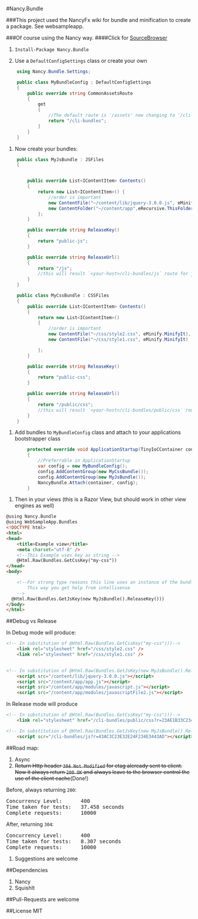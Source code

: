 #Nancy.Bundle

###This project used the NancyFx wiki for bundle and minification to create a package. See websampleapp. 


 ###Of course using the Nancy way.
####Click for [SourceBrowser](http://sourcebrowser.io/Browse/leonibr/Nancy.Bundle.git/)



1. `Install-Package Nancy.Bundle`

1. Use a `DefaultConfigSettings` class or create your own
```c#
	using Nancy.Bundle.Settings;

	public class MyBundleConfig : DefaultConfigSettings
	{
		public override string CommonAssetsRoute
		{
			get
			{
				//The default route is '/assets' now changing to '/cli-bundles'
				return "/cli-bundles";
			}
		}
	}
```
1. Now create your bundles:
```c#
	public class MyJsBundle : JSFiles
	{


		public override List<IContentItem> Contents()
		{
			return new List<IContentItem>() {
				//order is important
				new ContentFile("~/content/lib/jquery-3.0.0.js", eMinify.DoNotMinifyIt),
				new ContentFolder("~/content/app",eRecursive.ThisFolderAndChildrenFolders, eMinify.MinifyIt)
			};
		}

		public override string ReleaseKey()
		{
			return "public-js";
		}

		public override string ReleaseUrl()
		{
			return "/js";
			//this will result `<your-host>/cli-bundles/js` route for js
		}
	}
```
```c#
	public class MyCssBundle : CSSFiles
	{
		public override List<IContentItem> Contents()
		{
			return new List<IContentItem>()
			{
				//order is important
				new ContentFile("~/css/style2.css", eMinify.MinifyIt),
				new ContentFile("~/css/style1.css", eMinify.MinifyIt)

			};
		}

		public override string ReleaseKey()
		{
			return "public-css";
		}

		public override string ReleaseUrl()
		{
			return "/public/css";
			//this will result `<your-host>/cli-bundles/public/css` route for css
		}
	}
```
1. Add bundles to `MyBundleConfig` class and attach to your applications bootstrapper class

```c#
		protected override void ApplicationStartup(TinyIoCContainer container, IPipelines pipelines)
		{
			//Preferrable in ApplicationStartup
			var config = new MyBundleConfig();
			config.AddContentGroup(new MyCssBundle());
			config.AddContentGroup(new MyJsBundle());
			NancyBundle.Attach(container, config);
		}
```

1. Then in your views (this is a Razor View, but should work in other view engines as well)

```html
@using Nancy.Bundle
@using WebSampleApp.Bundles
<!DOCTYPE html>
<html>
<head>
	<title>Example view</title>
	<meta charset="utf-8" />
	<!--This Example uses key as string -->
	@Html.Raw(Bundles.GetCssKey("my-css"))
</head>
<body>

	<!--For strong type reasons this line uses an instance of the bundle to get the key
	    This way you get help from intellisense
	-->
  @Html.Raw(Bundles.GetJsKey(new MyJsBundle().ReleaseKey()))
</body>
</html>
```

##Debug vs Release

In Debug mode will produce:
```html
<!-- In substitution of @Html.Raw(Bundles.GetCssKey("my-css")))-->
	<link rel="stylesheet" href="/css/style2.css" />
	<link rel="stylesheet" href="/css/style1.css" />

	
<!-- In substitution of @Html.Raw(Bundles.GetJsKey(new MyJsBundle().ReleaseKey())-->
	<script src="/content/lib/jquery-3.0.0.js"></script>
	<script src="/content/app/app.js"></script>
	<script src="/content/app/modules/javascript.js"></script>
	<script src="/content/app/modules/javascriptFile2.js"></script>
```

In Release mode will produce

```html
<!-- In substitution of @Html.Raw(Bundles.GetCssKey("my-css")))-->
	<link rel="stylesheet" href="/cli-bundles/public/css?r=23AE1B33C234C23E3B09673C" />

<!-- In substitution of @Html.Raw(Bundles.GetJsKey(new MyJsBundle().ReleaseKey())-->
	<script scr="/cli-bundles/js?r=43AC3C23E32E24F234E3443AD"></script>
```
	
##Road map: 

1.  Async 
1.  <s>Return Http header `304 Not Modified` for etag aleready sent to client. Now it always return `200 OK` and always leave to the browser control the use of the client cache</s>(Done!)

Before, always returning `200`:
<pre>
Concurrency Level:	    400
Time taken for tests:   37.458 seconds
Complete requests:		10000
</pre>

After, returning `304`:
<pre>
Concurrency Level:      400
Time taken for tests:   8.307 seconds
Complete requests:	    10000
</pre>
1.  Suggestions are welcome

##Dependencies

1. Nancy 
1. SquishIt

##Pull-Requests are welcome

##License
	MIT
